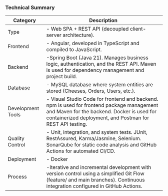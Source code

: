 ### Technical Summary

| Category | Description |
|---------|-----------|
| Type | - Web SPA + REST API (decoupled client-server architecture). |
| Frontend | - Angular, developed in TypeScript and compiled to JavaScript. |
| Backend | -Spring Boot (Java 21). Manages business logic, authentication, and the REST API. Maven is used for dependency management and project build. |
| Database | - MySQL database where system entities are stored (Cheeses, Orders, Users, etc.). |
| Development Tools | - Visual Studio Code for frontend and backend. npm is used for frontend package management and Maven for the backend. Docker is used for containerized deployment, and Postman for REST API testing. |
| Quality Control | - Unit, integration, and system tests. JUnit, RestAssured, Karma/Jasmine, Selenium. SonarQube for static code analysis and GitHub Actions for automated CI/CD. |
| Deployment | - Docker |
| Process | -Iterative and incremental development with version control using a simplified Git Flow (feature/ and main branches). Continuous integration configured in GitHub Actions. |